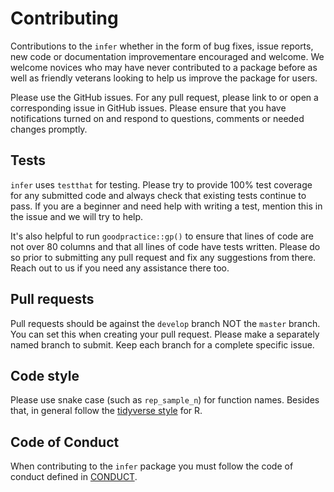 # Contributing

Contributions to the `infer` whether in the form of bug fixes, issue reports, new
code or documentation improvementare encouraged and welcome. We welcome novices
who may have never contributed to a package before as well as friendly
veterans looking to help us improve the package for users.

Please use the GitHub issues. For any pull request, please link to or open a
corresponding issue in GitHub issues. Please ensure that you have notifications
turned on and respond to questions, comments or needed changes promptly.

##  Tests

`infer` uses `testthat` for testing. Please try to provide 100% test coverage
for any submitted code and always check that existing tests continue to pass.
If you are a beginner and need help with writing a test, mention this
in the issue and we will try to help.

It's also helpful to run `goodpractice::gp()` to ensure that lines of code are
not over 80 columns and that all lines of code have tests written. Please do so
prior to submitting any pull request and fix any suggestions from there.
Reach out to us if you need any assistance there too.

## Pull requests

Pull requests should be against the `develop` branch NOT the `master` branch.
You can set this when creating your pull request. Please make a separately
named branch to submit.  Keep each branch for a complete specific issue.

## Code style

Please use snake case (such as `rep_sample_n`) for function names.
Besides that, in general follow the 
[tidyverse style](http://style.tidyverse.org/) for R. 

## Code of Conduct

When contributing to the `infer` package you must follow the code of 
conduct defined in [CONDUCT](CONDUCT.md).